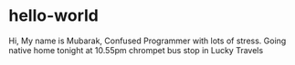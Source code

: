 # hello-world

Hi, My name is Mubarak, Confused Programmer with lots of stress.
Going native home tonight at 10.55pm chrompet bus stop in Lucky Travels
